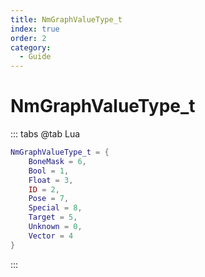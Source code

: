 ```yaml
---
title: NmGraphValueType_t
index: true
order: 2
category:
  - Guide
---
```


# NmGraphValueType_t
::: tabs
@tab Lua
```lua
NmGraphValueType_t = {
    BoneMask = 6,
    Bool = 1,
    Float = 3,
    ID = 2,
    Pose = 7,
    Special = 8,
    Target = 5,
    Unknown = 0,
    Vector = 4
}
```
:::